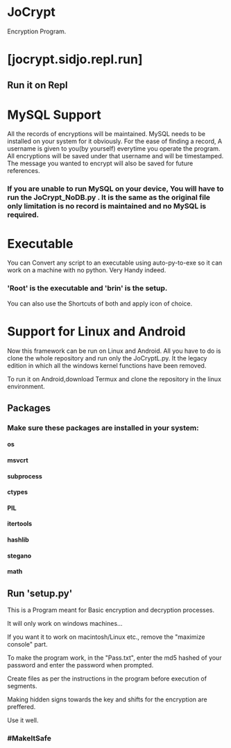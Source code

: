 # JoCrypt

Encryption Program.

# [jocrypt.sidjo.repl.run]
## Run it on Repl

# MySQL Support

All the records of encryptions will be maintained. MySQL needs to be installed on your system for it obviously.
For the ease of finding a record, A username is given to you(by yourself) everytime you operate the program.
All encryptions will be saved under that username and will be timestamped. The message you wanted to encrypt will also be saved for future references.

### If you are unable to run MySQL on your device, You will have to run the JoCrypt_NoDB.py . It is the same as the original file only limitation is no record is maintained and no MySQL is required. 


# Executable

You can Convert any script to an executable using auto-py-to-exe so it can work on a machine with no python.
Very Handy indeed.

### 'Root' is the executable and 'brin' is the setup.
You can also use the Shortcuts of both and apply icon of choice.
# Support for Linux and Android
Now this framework can be run on Linux and Android.
All you have to do is clone the whole repository and run only the JoCryptL.py.
It the legacy edition in which all the windows kernel functions have been removed.

To run it on Android,download Termux and clone the repository in the linux environment.

## Packages
### Make sure these packages are installed in your system:
#### os
#### msvcrt
#### subprocess
#### ctypes
#### PIL
#### itertools
#### hashlib
#### stegano
#### math

## Run 'setup.py'

This is a Program meant for Basic encryption and decryption processes.

It will only work on windows machines...

If you want it to work on macintosh/Linux etc., remove the "maximize console" part. 

To make the program work, in the "Pass.txt", enter the md5 hashed of your password and enter the password when prompted.

Create files as per the instructions in the program before execution of segments.

Making hidden signs towards the key and shifts for the encryption are preffered.

Use it well.

### #MakeItSafe
